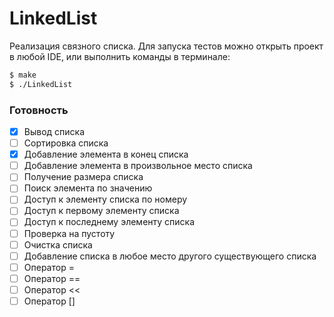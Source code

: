 # LinkedList

Реализация связного списка. 
Для запуска тестов можно открыть проект в любой IDE, или выполнить команды в терминале:

```sh
$ make
$ ./LinkedList
```

### Готовность

- [x] Вывод списка
- [ ] Сортировка списка
- [x] Добавление элемента в конец списка
- [ ] Добавление элемента в произвольное место списка
- [ ] Получение размера списка
- [ ] Поиск элемента по значению
- [ ] Доступ к элементу списка по номеру
- [ ] Доступ к первому элементу списка
- [ ] Доступ к последнему элементу списка
- [ ] Проверка на пустоту
- [ ] Очистка списка
- [ ] Добавление списка в любое место другого существующего списка
- [ ] Оператор =
- [ ] Оператор ==
- [ ] Оператор <<
- [ ] Оператор []
